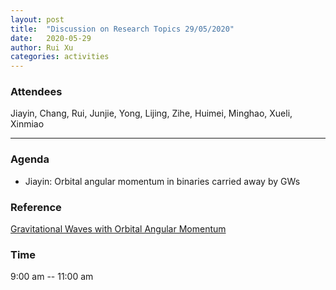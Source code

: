 ```yaml
---
layout: post
title:  "Discussion on Research Topics 29/05/2020"
date:   2020-05-29
author: Rui Xu
categories: activities
---
```



### Attendees


Jiayin, Chang, Rui, Junjie, Yong, Lijing, Zihe, Huimei, Minghao, Xueli, Xinmiao

---

### Agenda

- Jiayin: Orbital angular momentum in binaries carried away by GWs


### Reference

[Gravitational Waves with Orbital Angular Momentum](https://arxiv.org/abs/1901.08804)


### Time

9:00 am -- 11:00 am
